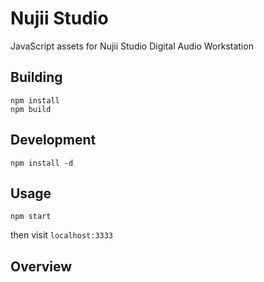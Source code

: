 # Nujii Studio
JavaScript assets for Nujii Studio Digital Audio Workstation

## Building

    npm install
    npm build

## Development

    npm install -d

## Usage

    npm start

then visit `localhost:3333`

## Overview
